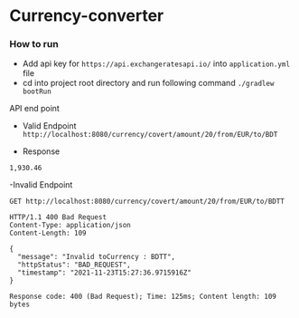# Currency-converter

### How to run
- Add api key for `https://api.exchangeratesapi.io/` into `application.yml` file
- cd into project root directory and run following command
`./gradlew bootRun`

API end point

- Valid Endpoint
`http://localhost:8080/currency/covert/amount/20/from/EUR/to/BDT`

- Response
```
1,930.46

```

-Invalid Endpoint

```
GET http://localhost:8080/currency/covert/amount/20/from/EUR/to/BDTT

HTTP/1.1 400 Bad Request
Content-Type: application/json
Content-Length: 109

{
  "message": "Invalid toCurrency : BDTT",
  "httpStatus": "BAD_REQUEST",
  "timestamp": "2021-11-23T15:27:36.9715916Z"
}

Response code: 400 (Bad Request); Time: 125ms; Content length: 109 bytes
```

